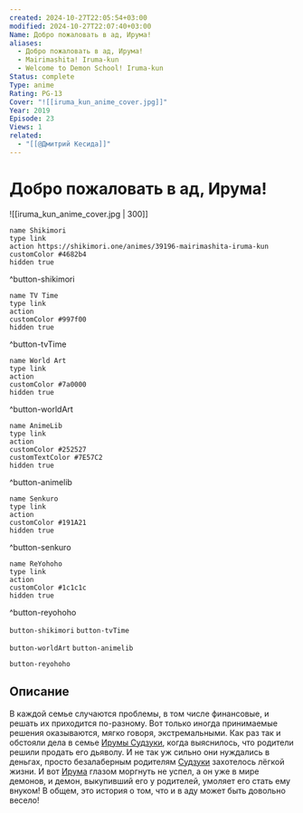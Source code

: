 ```yaml
---
created: 2024-10-27T22:05:54+03:00
modified: 2024-10-27T22:07:40+03:00
Name: Добро пожаловать в ад, Ирума!
aliases:
  - Добро пожаловать в ад, Ирума!
  - Mairimashita! Iruma-kun
  - Welcome to Demon School! Iruma-kun
Status: complete
Type: anime
Rating: PG-13
Cover: "![[iruma_kun_anime_cover.jpg]]"
Year: 2019
Episode: 23
Views: 1
related:
  - "[[@Дмитрий Кесида]]"
---
```


# Добро пожаловать в ад, Ирума!

![[iruma_kun_anime_cover.jpg | 300]]

```button
name Shikimori
type link
action https://shikimori.one/animes/39196-mairimashita-iruma-kun
customColor #4682b4
hidden true
```
^button-shikimori

```button
name TV Time
type link
action 
customColor #997f00
hidden true
```
^button-tvTime

```button
name World Art
type link
action 
customColor #7a0000
hidden true
```
^button-worldArt

```button
name AnimeLib
type link
action 
customColor #252527
customTextColor #7E57C2
hidden true
```
^button-animelib

```button
name Senkuro
type link
action 
customColor #191A21
hidden true
```
^button-senkuro

```button
name ReYohoho
type link
action 
customColor #1c1c1c
hidden true
```
^button-reyohoho



`button-shikimori` `button-tvTime`

`button-worldArt` `button-animelib`

`button-reyohoho`

## Описание

В каждой семье случаются проблемы, в том числе финансовые, и решать их приходится по-разному. Вот только иногда принимаемые решения оказываются, мягко говоря, экстремальными. Как раз так и обстояли дела в семье [Ирумы Судзуки](https://shikimori.one/characters/154512-iruma-suzuki), когда выяснилось, что родители решили продать его дьяволу. И не так уж сильно они нуждались в деньгах, просто безалаберным родителям [Судзуки](https://shikimori.one/characters/154512-iruma-suzuki) захотелось лёгкой жизни. И вот [Ирума](https://shikimori.one/characters/154512-iruma-suzuki) глазом моргнуть не успел, а он уже в мире демонов, и демон, выкупивший его у родителей, умоляет его стать ему внуком! В общем, это история о том, что и в аду может быть довольно весело!
